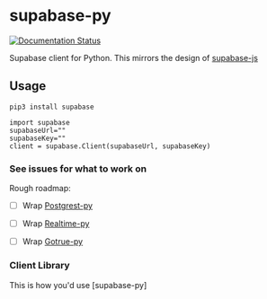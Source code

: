 # supabase-py

[![Documentation Status](https://readthedocs.org/projects/gotrue-py/badge/?version=latest)](https://gotrue-py.readthedocs.io/en/latest/?badge=latest)

Supabase client for Python. This mirrors the design of [supabase-js](https://github.com/supabase/supabase-js/blob/master/README.md)

## Usage

`pip3 install supabase`


```
import supabase
supabaseUrl=""
supabaseKey=""
client = supabase.Client(supabaseUrl, supabaseKey)
```


### See issues for what to work on

Rough roadmap:
- [ ] Wrap [Postgrest-py](https://github.com/supabase/postgrest-py/)
- [ ] Wrap [Realtime-py](https://github.com/supabase/realtime-py)
- [ ] Wrap [Gotrue-py](https://github.com/J0/gotrue-py)


### Client Library

This is how you'd use [supabase-py]